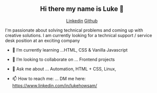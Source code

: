 <h2 align="center">Hi there my name is Luke 👋</h2>   
<p align="center"> 
 <a href="https://www.linkedin.com/in/lukehowsam/">Linkedin</a> 
 <a href="https://github.com/luke-h1/">Github</a> 
</p> 

 I'm passionate about solving technical problems and coming up with creative solutions. 
 I am currently looking for a technical support / service desk position at an exciting company   
 
 
<!---- 🚀 I’m currently working on ... https://github.com/luke-h1/weather-app  --> 
- 🌱 I’m currently learning ...HTML, CSS & Vanilla Javascript 
- 👯 I’m looking to collaborate on ...  Frontend projects 
- 💬 Ask me about ... Automation, HTML + CSS, Linux, 
- 📫 How to reach me: ... DM me here: https://www.linkedin.com/in/lukehowsam/ 
 

  <!--- <img align="center" alt="GIF" src="https://media.giphy.com/media/l0HlTy9x8FZo0XO1i/giphy.gif" /> --> 
